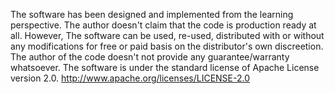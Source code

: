 The software has been designed and implemented from the learning perspective. The author doesn't claim that the code is production ready at all. However, 
The software can be used, re-used, distributed with or without any modifications for free or paid basis on the distributor's own discreetion. The author of the code doesn't not provide any guarantee/warranty whatsoever.
The software is under the standard license of Apache License version 2.0. 
http://www.apache.org/licenses/LICENSE-2.0
